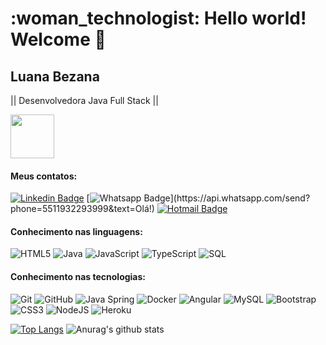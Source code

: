 <h1>:woman_technologist: Hello world! Welcome 👋 </h1>

<h2>Luana Bezana</h2>

|| Desenvolvedora Java Full Stack ||

<img src="https://media.giphy.com/media/ue5ZwFCaxy64M/giphy.gif" width="70px">

#### Meus contatos:
[![Linkedin Badge](https://img.shields.io/badge/-LinkedIn-blue?style=flat-square&logo=Linkedin&logoColor=white&link=https:https://www.linkedin.com/in/luana-cristina-bezana-a3a762133/)](https://www.linkedin.com/in/luana-bezana-a3a762133/)
[![Whatsapp Badge](https://img.shields.io/badge/-Whatsapp-4CA143?style=flat-square&labelColor=4CA143&logo=whatsapp&logoColor=white&link=https://api.whatsapp.com/send?phone=5511932293999&text=Ol%C3%A1,%20Luana!%20Vi%20seu%20perfil%20no%20GitHub.)](https://api.whatsapp.com/send?phone=5511932293999&text=Olá!)
[![Hotmail Badge](https://img.shields.io/badge/-Hotmail-c14438?style=flat-square&logo=Hotmail&logoColor=white&link=mailto:luana.bezana@hotmail.com)](mailto:luana.bezana@hotmail.com)

#### Conhecimento nas linguagens:
![HTML5](https://img.shields.io/badge/-HTML5-4F4F4F?style=flat&logo=html5)
![Java](https://img.shields.io/badge/-Java-4F4F4F?style=flat&logo=java)
![JavaScript](https://img.shields.io/badge/-JavaScript-4F4F4F?style=flat&logo=javascript)
![TypeScript](https://img.shields.io/badge/-TypeScript-4F4F4F?style=flat&logo=typescript)
![SQL](https://img.shields.io/badge/-SQL-4F4F4F?style=flat&logo=postgresql)

#### Conhecimento nas tecnologias:
![Git](https://img.shields.io/badge/-Git-45b8d8?style=flat&logo=git&logoColor=F05032)
![GitHub](https://img.shields.io/badge/-GitHub-1a73e8?style=flat&logo=github&logoColor=181717)
![Java Spring](https://img.shields.io/badge/-Spring-430098?style=flat&logo=spring&logoColor=6DB33F)
![Docker](https://img.shields.io/badge/-Docker-B7178C?style=flat-square&logo=docker)
![Angular](https://img.shields.io/badge/-Angular-E10098?style=flat-square&logo=angular)
![MySQL](https://img.shields.io/badge/-MySQL-db7092?style=flat-square&logo=mysql)
![Bootstrap](https://img.shields.io/badge/-Bootstrap-DD0031?style=flat-square&logo=bootstrap)
![CSS3](https://img.shields.io/badge/-CSS3-FB542B?style=flat&logo=css3)
![NodeJS](https://img.shields.io/badge/-NodeJS-F7B93E?style=flat-square&logo=NodeJS)
<img alt="Heroku" src="https://img.shields.io/badge/-Heroku-13aa52?style=flat-square&logo=heroku&logoColor=white" />

[![Top Langs](https://github-readme-stats.vercel.app/api/top-langs/?username=luabezana&theme=highcontrast&layout=compact)](https://github.com/luabezana/github-readme-stats)
![Anurag's github stats](https://github-readme-stats.vercel.app/api?username=luabezana&show_icons=true&theme=highcontrast)


<!--
**Lua Bezana/Lua Bezana** is a ✨ _special_ ✨ repository because its `README.md` (this file) appears on your GitHub profile.

Here are some ideas to get you started:

- 🔭 I’m currently working on ...
- 🌱 I’m currently learning ...
- 👯 I’m looking to collaborate on ...
- 🤔 I’m looking for help with ...
- 💬 Ask me about ...
- 📫 How to reach me: ...
- 😄 Pronouns: ...
- ⚡ Fun fact: ...
-->
